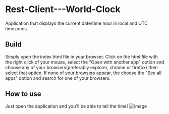 # Rest-Client---World-Clock
Application that displays the current date/time hour in local and UTC timezones.

## Build

Simply open the index.html file in your browser. Click on the html file with the right click of your mouse, select the "Open with another app" option and choose any of your browsers(preferably explorer, chrome or firefox) then select that option. If none of your browsers appear, the choose the "See all apps" option and search for one of your browsers.

## How to use

Just open the application and you'll be able to tell the time!
![image](https://user-images.githubusercontent.com/95190477/144027161-03f0e34b-207b-4c1c-a1b1-05512fbd62d5.png)
